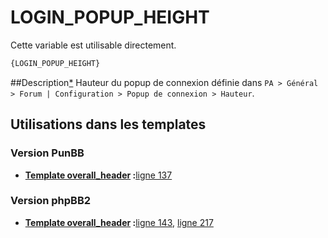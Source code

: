 # LOGIN_POPUP_HEIGHT


Cette variable est utilisable directement.

```html
{LOGIN_POPUP_HEIGHT}
```

##Description[*](https://fa-tvars.appspot.com/var/LOGIN_POPUP_HEIGHT)
Hauteur du popup de connexion définie dans `PA > Général > Forum | Configuration > Popup de connexion > Hauteur`.

## Utilisations dans les templates

### Version PunBB

* __[Template overall_header](../tpl/var/punbb/overall_header.md#readme) :__[ligne 137](../tpl/src/punbb/overall_header.tpl#L137)

### Version phpBB2

* __[Template overall_header](../tpl/var/subsilver/overall_header.md#readme) :__[ligne 143](../tpl/src/subsilver/overall_header.tpl#L143), [ligne 217](../tpl/src/subsilver/overall_header.tpl#L217)
